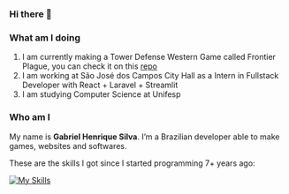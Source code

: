 ### Hi there 👋

### What am I doing
1. I am currently making a Tower Defense Western Game called Frontier Plague, you can check it on this [repo](https://github.com/TheSmileyDroid/gunslingers)
2. I am working at São José dos Campos City Hall as a Intern in Fullstack Developer with React + Laravel + Streamlit
3. I am studying Computer Science at Unifesp

### Who am I
My name is **Gabriel Henrique Silva**.
I’m a Brazilian developer able to make games, websites and softwares.

These are the skills I got since I started programming 7+ years ago:

[![My Skills](https://skillicons.dev/icons?i=py,java,cs,golang,js,ts,php,react,laravel,mysql,sqlite,unity,godot,dotnet,c,cpp,lua,bash,cmake,gradle,bots,flask,firebase,ruby&perline=8)](https://skillicons.dev)
